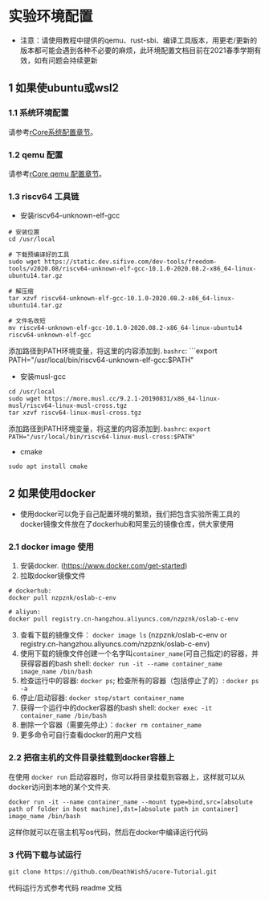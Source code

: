 # 实验环境配置

- 注意：请使用教程中提供的qemu、rust-sbi、编译工具版本，用更老/更新的版本都可能会遇到各种不必要的麻烦，此环境配置文档目前在2021春季学期有效，如有问题会持续更新

## 1 如果使ubuntu或wsl2

### 1.1 系统环境配置

请参考[rCore系统配置章节](https://rcore-os.github.io/rCore-Tutorial-Book-v3/chapter0/5setup-devel-env.html#id2)。

### 1.2 qemu 配置

请参考[rCore qemu 配置章节](https://rcore-os.github.io/rCore-Tutorial-Book-v3/chapter0/5setup-devel-env.html#id2)。

### 1.3 riscv64 工具链

* 安装riscv64-unknown-elf-gcc

```
# 安装位置
cd /usr/local

# 下载预编译好的工具
sudo wget https://static.dev.sifive.com/dev-tools/freedom-tools/v2020.08/riscv64-unknown-elf-gcc-10.1.0-2020.08.2-x86_64-linux-ubuntu14.tar.gz

# 解压缩
tar xzvf riscv64-unknown-elf-gcc-10.1.0-2020.08.2-x86_64-linux-ubuntu14.tar.gz

# 文件名改短
mv riscv64-unknown-elf-gcc-10.1.0-2020.08.2-x86_64-linux-ubuntu14 riscv64-unknown-elf-gcc
```

添加路径到PATH环境变量，将这里的内容添加到```.bashrc```: ```export PATH="/usr/local/bin/riscv64-unknown-elf-gcc:$PATH"

* 安装musl-gcc

```
cd /usr/local
sudo wget https://more.musl.cc/9.2.1-20190831/x86_64-linux-musl/riscv64-linux-musl-cross.tgz
tar xzvf riscv64-linux-musl-cross.tgz
```

添加路径到PATH环境变量，将这里的内容添加到```.bashrc```: ```export PATH="/usr/local/bin/riscv64-linux-musl-cross:$PATH"```

* cmake

```
sudo apt install cmake
```

## 2 如果使用docker

- 使用docker可以免于自己配置环境的繁琐，我们把包含实验所需工具的docker镜像文件放在了dockerhub和阿里云的镜像仓库，供大家使用

### 2.1 docker image 使用

1. 安装docker. (https://www.docker.com/get-started)
2. 拉取docker镜像文件

```
# dockerhub:
docker pull nzpznk/oslab-c-env

# aliyun:
docker pull registry.cn-hangzhou.aliyuncs.com/nzpznk/oslab-c-env
```

3. 查看下载的镜像文件： ```docker image ls``` (nzpznk/oslab-c-env or registry.cn-hangzhou.aliyuncs.com/nzpznk/oslab-c-env)
4. 使用下载的镜像文件创建一个名字叫```container_name```(可自己指定)的容器，并获得容器的bash shell: ```docker run -it --name container_name image_name /bin/bash```
5. 检查运行中的容器: ```docker ps```; 检查所有的容器（包括停止了的）: ```docker ps -a```
6. 停止/启动容器: ```docker stop/start container_name```
7. 获得一个运行中的docker容器的bash shell: ```docker exec -it container_name /bin/bash```
8. 删除一个容器（需要先停止）：```docker rm container_name```
9. 更多命令可自行查看docker的用户文档

### 2.2 把宿主机的文件目录挂载到docker容器上

在使用 ```docker run``` 启动容器时，你可以将目录挂载到容器上，这样就可以从docker访问到本地的某个文件夹.

```docker run -it --name container_name --mount type=bind,src=[absolute path of folder in host machine],dst=[absolute path in container] image_name /bin/bash```

这样你就可以在宿主机写os代码，然后在docker中编译运行代码

### 3 代码下载与试运行

```shell
git clone https://github.com/DeathWish5/ucore-Tutorial.git
```
代码运行方式参考代码 readme 文档
